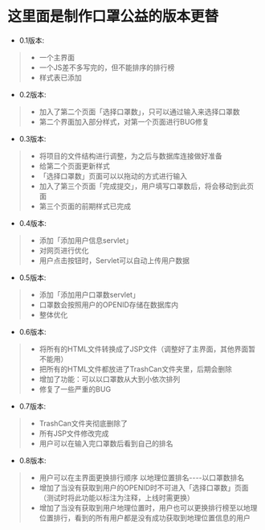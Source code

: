 # 这里面是制作口罩公益的版本更替

* 0.1版本:
>    - 一个主界面
>    - 一个JS差不多写完的，但不能排序的排行榜
>    - 样式表已添加
    
* 0.2版本:
>    - 加入了第二个页面「选择口罩数」，只可以通过输入来选择口罩数
>    - 第二个界面加入部分样式，对第一个页面进行BUG修复
    
* 0.3版本:
>    - 将项目的文件结构进行调整，为之后与数据库连接做好准备
>    - 给第二个页面更新样式
>    - 「选择口罩数」页面可以以拖动的方式进行输入
>    - 加入了第三个页面「完成提交」，用户填写口罩数后，将会移动到此页面
>    - 第三个页面的前期样式已完成
    
* 0.4版本:
>    - 添加「添加用户信息servlet」
>    - 对网页进行优化
>    - 用户点击按钮时，Servlet可以自动上传用户数据
   
* 0.5版本:
>    - 添加「添加用户口罩数servlet」
>    - 口罩数会按照用户的OPENID存储在数据库内
>    - 整体优化

* 0.6版本:
>    - 将所有的HTML文件转换成了JSP文件（调整好了主界面，其他界面暂不能用）
>    - 把所有的HTML文件都放进了TrashCan文件夹里，后期会删除
>    - 增加了功能：可以以口罩数从大到小依次排列
>    - 修复了一些严重的BUG

* 0.7版本:
>    - TrashCan文件夹彻底删除了
>    - 所有JSP文件修改完成
>    - 用户可以在输入完口罩数后看到自己的排名

* 0.8版本:
>    - 用户可以在主界面更换排行顺序  以地理位置排名----以口罩数排名
>    - 增加了当没有获取到用户的OPENID时不可进入「选择口罩数」页面（测试时将此功能以标注为注释，上线时需更换）
>    - 增加了当没有获取到用户地理位置时，用户也可以更换排行榜至以地理位置排行，看到的所有用户都是没有成功获取到地理位置信息的用户

